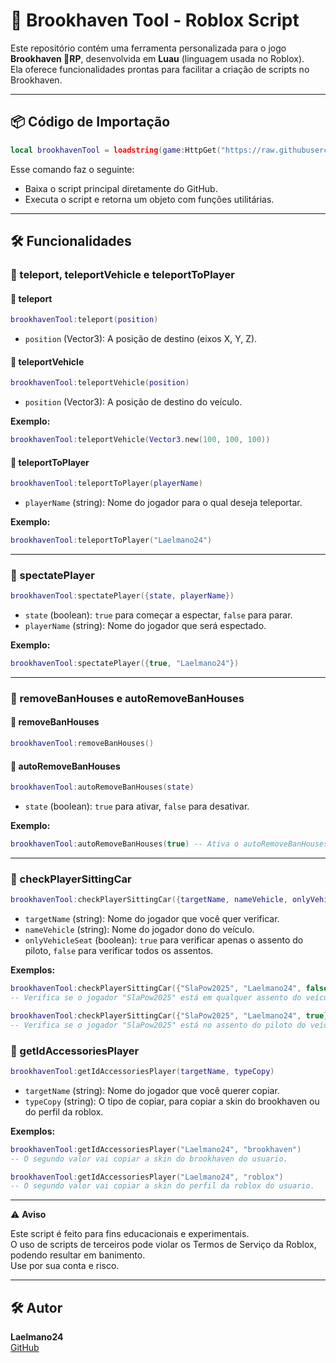 # 🧰 Brookhaven Tool - Roblox Script

Este repositório contém uma ferramenta personalizada para o jogo **Brookhaven 🏡RP**, desenvolvida em **Luau** (linguagem usada no Roblox).  
Ela oferece funcionalidades prontas para facilitar a criação de scripts no Brookhaven.

---

## 📦 Código de Importação

```lua
local brookhavenTool = loadstring(game:HttpGet("https://raw.githubusercontent.com/Laelmano24/brookhaven-tool/refs/heads/main/src/main.luau"))()
```

Esse comando faz o seguinte:

- Baixa o script principal diretamente do GitHub.
- Executa o script e retorna um objeto com funções utilitárias.

---

## 🛠️ Funcionalidades

### 📍 teleport, teleportVehicle e teleportToPlayer

#### 🧭 teleport
```lua
brookhavenTool:teleport(position)
```

- `position` (Vector3): A posição de destino (eixos X, Y, Z).

#### 🧭 teleportVehicle
```lua
brookhavenTool:teleportVehicle(position)
```

- `position` (Vector3): A posição de destino do veículo.

**Exemplo:**
```lua
brookhavenTool:teleportVehicle(Vector3.new(100, 100, 100))
```

#### 🧭 teleportToPlayer
```lua
brookhavenTool:teleportToPlayer(playerName)
```

- `playerName` (string): Nome do jogador para o qual deseja teleportar.

**Exemplo:**
```lua
brookhavenTool:teleportToPlayer("Laelmano24")
```

---

### 🎥 spectatePlayer

```lua
brookhavenTool:spectatePlayer({state, playerName})
```

- `state` (boolean): `true` para começar a espectar, `false` para parar.
- `playerName` (string): Nome do jogador que será espectado.

**Exemplo:**
```lua
brookhavenTool:spectatePlayer({true, "Laelmano24"})
```

---

### 🚫 removeBanHouses e autoRemoveBanHouses

#### 🔹 removeBanHouses
```lua
brookhavenTool:removeBanHouses()
```

#### 🔹 autoRemoveBanHouses
```lua
brookhavenTool:autoRemoveBanHouses(state)
```

- `state` (boolean): `true` para ativar, `false` para desativar.

**Exemplo:**
```lua
brookhavenTool:autoRemoveBanHouses(true) -- Ativa o autoRemoveBanHouses
```

---

### 🚗 checkPlayerSittingCar

```lua
brookhavenTool:checkPlayerSittingCar({targetName, nameVehicle, onlyVehicleSeat})
```

- `targetName` (string): Nome do jogador que você quer verificar.
- `nameVehicle` (string): Nome do jogador dono do veículo.
- `onlyVehicleSeat` (boolean): `true` para verificar apenas o assento do piloto, `false` para verificar todos os assentos.

**Exemplos:**
```lua
brookhavenTool:checkPlayerSittingCar({"SlaPow2025", "Laelmano24", false})
-- Verifica se o jogador "SlaPow2025" está em qualquer assento do veículo do "Laelmano24"

brookhavenTool:checkPlayerSittingCar({"SlaPow2025", "Laelmano24", true})
-- Verifica se o jogador "SlaPow2025" está no assento do piloto do veículo do "Laelmano24"
```

### 👘 getIdAccessoriesPlayer

```lua
brookhavenTool:getIdAccessoriesPlayer(targetName, typeCopy)
```

- `targetName` (string): Nome do jogador que você querer copiar.
- `typeCopy` (string): O tipo de copiar, para copiar a skin do brookhaven ou do perfil da roblox.

**Exemplos:**
```lua
brookhavenTool:getIdAccessoriesPlayer("Laelmano24", "brookhaven")
-- O segundo valor vai copiar a skin do brookhaven do usuario.

brookhavenTool:getIdAccessoriesPlayer("Laelmano24", "roblox")
-- O segundo valor vai copiar a skin do perfil da roblox do usuario.
```

---

⚠️ **Aviso**

Este script é feito para fins educacionais e experimentais.  
O uso de scripts de terceiros pode violar os Termos de Serviço da Roblox, podendo resultar em banimento.  
Use por sua conta e risco.

---

## 🛠 Autor

**Laelmano24**  
[GitHub](https://github.com/Laelmano24)